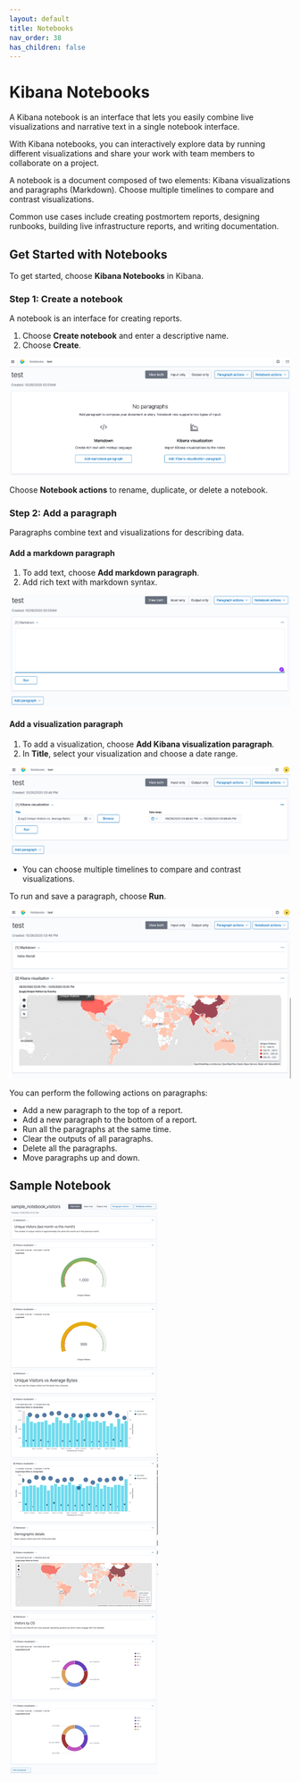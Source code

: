 ```yaml
---
layout: default
title: Notebooks
nav_order: 38
has_children: false
---
```


# Kibana Notebooks

A Kibana notebook is an interface that lets you easily combine live visualizations and narrative text in a single notebook interface.

With Kibana notebooks, you can interactively explore data by running different visualizations and share your work with team members to collaborate on a project.

A notebook is a document composed of two elements: Kibana visualizations and paragraphs (Markdown). Choose multiple timelines to compare and contrast visualizations.

Common use cases include creating postmortem reports, designing runbooks, building live infrastructure reports, and writing documentation.

## Get Started with Notebooks

To get started, choose **Kibana Notebooks** in Kibana.

### Step 1: Create a notebook

A notebook is an interface for creating reports.

1. Choose **Create notebook** and enter a descriptive name.
1. Choose **Create**.

![Notebook UI](../images/notebook.png)

Choose **Notebook actions** to rename, duplicate, or delete a notebook.

### Step 2: Add a paragraph

Paragraphs combine text and visualizations for describing data.

#### Add a markdown paragraph

1. To add text, choose **Add markdown paragraph**.
1. Add rich text with markdown syntax.

![Markdown paragraph](../images/markdown-notebook.png)

#### Add a visualization paragraph

1. To add a visualization, choose **Add Kibana visualization paragraph**.
1. In **Title**, select your visualization and choose a date range.

![Markdown paragraph](../images/visualization-notebook.png)

- You can choose multiple timelines to compare and contrast visualizations.

To run and save a paragraph, choose **Run**.

![Output](../images/output-notebook.png)

You can perform the following actions on paragraphs:

- Add a new paragraph to the top of a report.
- Add a new paragraph to the bottom of a report.
- Run all the paragraphs at the same time.
- Clear the outputs of all paragraphs.
- Delete all the paragraphs.
- Move paragraphs up and down.

## Sample Notebook

![sample notebook](../images/sample-notebook.png)
